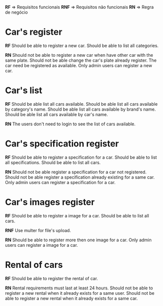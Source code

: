 **RF** => Requisitos funcionais
**RNF** => Requisitos não funcionais
**RN** => Regra de negócio

# Car's register

**RF**
Should be able to register a new car.
Should be able to list all categories.

**RN**
Should not be able to register a new car when have other car with the same plate.
Should not be able change the car's plate already register.
The car need be registered as available.
Only admin users can register a new car.

# Car's list

**RF**
Should be able list all cars available.
Should be able list all cars available by category's name.
Should be able list all cars available by brand's name.
Should be able list all cars available by car's name.

**RN**
The users don't need to login to see the list of cars available.

# Car's specification register

**RF**
Should be able to register a specification for a car.
Should be able to list all specifications.
Should be able to list all cars.

**RN**
Should not be able register a specification for a car not registered.
Should not be able register a specification already existing for a same car.
Only admin users can register a specification for a car.

# Car's images register

**RF**
Should be able to register a image for a car.
Should be able to list all cars.

**RNF** 
Use multer for file's upload.

**RN**
Should be able to register more then one image for a car.
Only admin users can register a image for a car.

# Rental of cars

**RF**
Should be able to register the rental of car.

**RN**
Rental requirements must last at least 24 hours.
Should not be able to register a new rental when it already exists for a same user.
Should not be able to register a new rental when it already exists for a same car.
